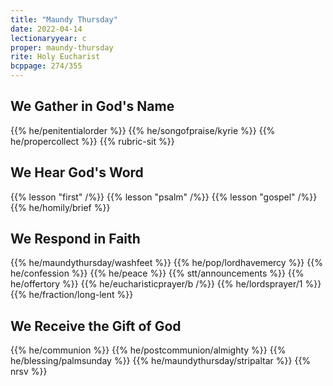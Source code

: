 ```yaml
---
title: "Maundy Thursday"
date: 2022-04-14
lectionaryyear: c
proper: maundy-thursday
rite: Holy Eucharist
bcppage: 274/355
---
```


## We Gather in God's Name
{{% he/penitentialorder %}}
{{% he/songofpraise/kyrie %}}
{{% he/propercollect %}}
{{% rubric-sit %}}

## We Hear God's Word
{{% lesson "first" /%}}
{{% lesson "psalm" /%}}
{{% lesson "gospel" /%}}
{{% he/homily/brief %}}

## We Respond in Faith
{{% he/maundythursday/washfeet %}}
{{% he/pop/lordhavemercy %}}
{{% he/confession %}}
{{% he/peace %}}
{{% stt/announcements %}}
{{% he/offertory %}}
{{% he/eucharisticprayer/b /%}}
{{% he/lordsprayer/1 %}}
{{% he/fraction/long-lent %}}

## We Receive the Gift of God
{{% he/communion %}}
{{% he/postcommunion/almighty %}}
{{% he/blessing/palmsunday %}}
{{% he/maundythursday/stripaltar %}}
{{% nrsv %}}

